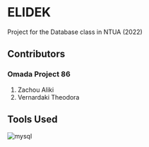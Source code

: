 # ELIDEK
Project for the Database class in NTUA (2022)
## Contributors
### Omada Project 86
1. Zachou Aliki
2. Vernardaki Theodora
## Tools Used
![mysql](https://img.shields.io/badge/mysql-v8.0-red.svg)
